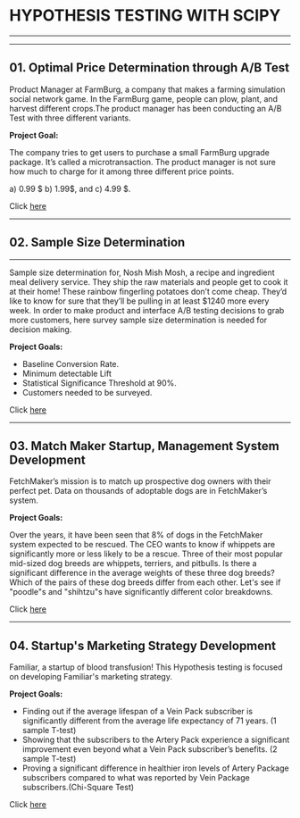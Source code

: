               											
														
# HYPOTHESIS TESTING WITH SCIPY
***
***
													
## 01. Optimal Price Determination through A/B Test

Product Manager at FarmBurg, a company that makes a farming simulation social network game. In the FarmBurg game, people can plow, plant, and harvest different crops.The product manager has been conducting an A/B Test with three different variants.

**Project Goal:**

The company tries to get users to purchase a small FarmBurg upgrade package. It’s called a microtransaction. The product manager is not sure how much to charge for it among three different price points. 

a)  0.99 $
b)  1.99$, and
c)  4.99 $.

  Click [here](https://github.com/Ekhodair/Decision-Making-With-Statistics/blob/main/Optimal%20Price%20Determination.ipynb) 
  ***
  
  ## 02. Sample Size Determination
  ***
  Sample size determination for, Nosh Mish Mosh, a recipe and ingredient meal delivery service. They ship the raw materials and people get to cook it at their home! These rainbow fingerling potatoes don’t come cheap. They’d like to know for sure that they’ll be pulling in at least $1240 more every week. In order to make product and interface A/B testing decisions to grab more customers, here survey sample size determination is needed for decision making.

**Project Goals:**

* Baseline Conversion Rate.
* Minimum detectable Lift
* Statistical Significance Threshold at 90%.
* Customers needed to be surveyed. 

Click [here](https://github.com/Ekhodair/Decision-Making-With-Statistics/blob/main/Sample%20Size%20Determination.ipynb)
***


## 03. Match Maker Startup, Management System Development
FetchMaker’s mission is to match up prospective dog owners with their perfect pet. Data on thousands of adoptable dogs are in FetchMaker’s system.

**Project Goals:**

Over the years, it have been seen that 8% of dogs in the FetchMaker system expected to be rescued. The CEO wants to know if whippets are significantly more or less likely to be a rescue.
Three of their most popular mid-sized dog breeds are whippets, terriers, and pitbulls. Is there a significant difference in the average weights of these three dog breeds?
Which of the pairs of these dog breeds differ from each other.
Let's see if "poodle"s and "shihtzu"s have significantly different color breakdowns.

Click [here](https://github.com/Ekhodair/Decision-Making-With-Statistics/blob/main/FetchMaker%20Start-up.py)
***

## 04. Startup's Marketing Strategy Development
Familiar, a startup of blood transfusion! This Hypothesis testing is focused on developing Familiar's marketing strategy.

**Project Goals:**
* Finding out if the average lifespan of a Vein Pack subscriber is significantly different from the average life expectancy of 71 years. (1 sample T-test)
* Showing that the subscribers to the Artery Pack experience a significant improvement even beyond what a Vein Pack subscriber’s benefits. (2 sample T-test)
* Proving a significant difference in healthier iron levels of Artery Package subscribers compared to what was reported by Vein Package subscribers.(Chi-Square Test)

Click [here](https://github.com/Ekhodair/Decision-Making-With-Statistics/blob/main/Startup's%20Marketing%20Strategy%20Development.ipynb)



